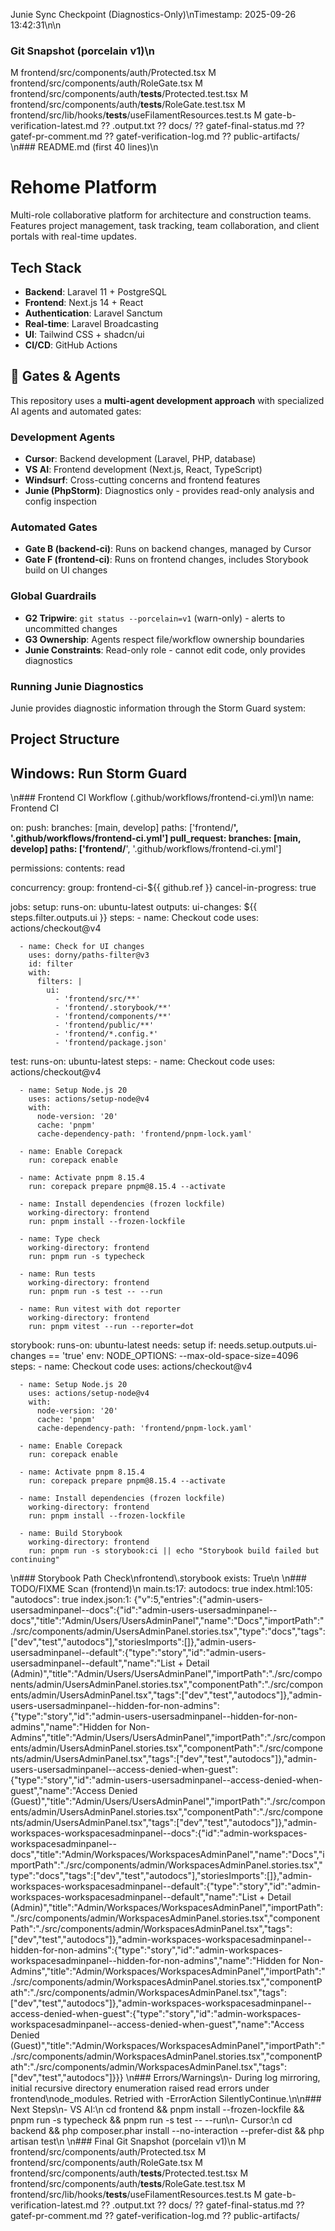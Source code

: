 Junie Sync Checkpoint (Diagnostics-Only)\nTimestamp: 2025-09-26 13:42:31\n\n
### Git Snapshot (porcelain v1)\n
 M frontend/src/components/auth/Protected.tsx
 M frontend/src/components/auth/RoleGate.tsx
 M frontend/src/components/auth/__tests__/Protected.test.tsx
 M frontend/src/components/auth/__tests__/RoleGate.test.tsx
 M frontend/src/lib/hooks/__tests__/useFilamentResources.test.ts
 M gate-b-verification-latest.md
?? .output.txt
?? docs/
?? gatef-final-status.md
?? gatef-pr-comment.md
?? gatef-verification-log.md
?? public-artifacts/
\n### README.md (first 40 lines)\n
# Rehome Platform

Multi-role collaborative platform for architecture and construction teams. Features project management, task tracking, team collaboration, and client portals with real-time updates.

## Tech Stack
- **Backend**: Laravel 11 + PostgreSQL
- **Frontend**: Next.js 14 + React
- **Authentication**: Laravel Sanctum
- **Real-time**: Laravel Broadcasting
- **UI**: Tailwind CSS + shadcn/ui
- **CI/CD**: GitHub Actions

## 🤖 Gates & Agents

This repository uses a **multi-agent development approach** with specialized AI agents and automated gates:

### Development Agents
- **Cursor**: Backend development (Laravel, PHP, database)
- **VS AI**: Frontend development (Next.js, React, TypeScript)
- **Windsurf**: Cross-cutting concerns and frontend features
- **Junie (PhpStorm)**: Diagnostics only - provides read-only analysis and config inspection

### Automated Gates
- **Gate B (backend-ci)**: Runs on backend changes, managed by Cursor
- **Gate F (frontend-ci)**: Runs on frontend changes, includes Storybook build on UI changes

### Global Guardrails
- **G2 Tripwire**: `git status --porcelain=v1` (warn-only) - alerts to uncommitted changes
- **G3 Ownership**: Agents respect file/workflow ownership boundaries
- **Junie Constraints**: Read-only role - cannot edit code, only provides diagnostics

### Running Junie Diagnostics

Junie provides diagnostic information through the Storm Guard system:

## Project Structure


## Windows: Run Storm Guard

\n### Frontend CI Workflow (.github/workflows/frontend-ci.yml)\n
name: Frontend CI

on:
  push:
    branches: [main, develop]
    paths: ['frontend/**', '.github/workflows/frontend-ci.yml']
  pull_request:
    branches: [main, develop]
    paths: ['frontend/**', '.github/workflows/frontend-ci.yml']

permissions:
  contents: read

concurrency:
  group: frontend-ci-${{ github.ref }}
  cancel-in-progress: true

jobs:
  setup:
    runs-on: ubuntu-latest
    outputs:
      ui-changes: ${{ steps.filter.outputs.ui }}
    steps:
      - name: Checkout code
        uses: actions/checkout@v4

      - name: Check for UI changes
        uses: dorny/paths-filter@v3
        id: filter
        with:
          filters: |
            ui:
              - 'frontend/src/**'
              - 'frontend/.storybook/**'
              - 'frontend/components/**'
              - 'frontend/public/**'
              - 'frontend/*.config.*'
              - 'frontend/package.json'

  test:
    runs-on: ubuntu-latest
    steps:
      - name: Checkout code
        uses: actions/checkout@v4

      - name: Setup Node.js 20
        uses: actions/setup-node@v4
        with:
          node-version: '20'
          cache: 'pnpm'
          cache-dependency-path: 'frontend/pnpm-lock.yaml'

      - name: Enable Corepack
        run: corepack enable

      - name: Activate pnpm 8.15.4
        run: corepack prepare pnpm@8.15.4 --activate

      - name: Install dependencies (frozen lockfile)
        working-directory: frontend
        run: pnpm install --frozen-lockfile

      - name: Type check
        working-directory: frontend
        run: pnpm run -s typecheck

      - name: Run tests
        working-directory: frontend
        run: pnpm run -s test -- --run

      - name: Run vitest with dot reporter
        working-directory: frontend
        run: pnpm vitest --run --reporter=dot

  storybook:
    runs-on: ubuntu-latest
    needs: setup
    if: needs.setup.outputs.ui-changes == 'true'
    env:
      NODE_OPTIONS: --max-old-space-size=4096
    steps:
      - name: Checkout code
        uses: actions/checkout@v4

      - name: Setup Node.js 20
        uses: actions/setup-node@v4
        with:
          node-version: '20'
          cache: 'pnpm'
          cache-dependency-path: 'frontend/pnpm-lock.yaml'

      - name: Enable Corepack
        run: corepack enable

      - name: Activate pnpm 8.15.4
        run: corepack prepare pnpm@8.15.4 --activate

      - name: Install dependencies (frozen lockfile)
        working-directory: frontend
        run: pnpm install --frozen-lockfile

      - name: Build Storybook
        working-directory: frontend
        run: pnpm run -s storybook:ci || echo "Storybook build failed but continuing"
\n### Storybook Path Check\nfrontend\\.storybook exists: True\n
\n### TODO/FIXME Scan (frontend)\n
main.ts:17: autodocs: true
index.html:105: "autodocs": true
index.json:1: {"v":5,"entries":{"admin-users-usersadminpanel--docs":{"id":"admin-users-usersadminpanel--docs","title":"Admin/Users/UsersAdminPanel","name":"Docs","importPath":"./src/components/admin/UsersAdminPanel.stories.tsx","type":"docs","tags":["dev","test","autodocs"],"storiesImports":[]},"admin-users-usersadminpanel--default":{"type":"story","id":"admin-users-usersadminpanel--default","name":"List + Detail (Admin)","title":"Admin/Users/UsersAdminPanel","importPath":"./src/components/admin/UsersAdminPanel.stories.tsx","componentPath":"./src/components/admin/UsersAdminPanel.tsx","tags":["dev","test","autodocs"]},"admin-users-usersadminpanel--hidden-for-non-admins":{"type":"story","id":"admin-users-usersadminpanel--hidden-for-non-admins","name":"Hidden for Non-Admins","title":"Admin/Users/UsersAdminPanel","importPath":"./src/components/admin/UsersAdminPanel.stories.tsx","componentPath":"./src/components/admin/UsersAdminPanel.tsx","tags":["dev","test","autodocs"]},"admin-users-usersadminpanel--access-denied-when-guest":{"type":"story","id":"admin-users-usersadminpanel--access-denied-when-guest","name":"Access Denied (Guest)","title":"Admin/Users/UsersAdminPanel","importPath":"./src/components/admin/UsersAdminPanel.stories.tsx","componentPath":"./src/components/admin/UsersAdminPanel.tsx","tags":["dev","test","autodocs"]},"admin-workspaces-workspacesadminpanel--docs":{"id":"admin-workspaces-workspacesadminpanel--docs","title":"Admin/Workspaces/WorkspacesAdminPanel","name":"Docs","importPath":"./src/components/admin/WorkspacesAdminPanel.stories.tsx","type":"docs","tags":["dev","test","autodocs"],"storiesImports":[]},"admin-workspaces-workspacesadminpanel--default":{"type":"story","id":"admin-workspaces-workspacesadminpanel--default","name":"List + Detail (Admin)","title":"Admin/Workspaces/WorkspacesAdminPanel","importPath":"./src/components/admin/WorkspacesAdminPanel.stories.tsx","componentPath":"./src/components/admin/WorkspacesAdminPanel.tsx","tags":["dev","test","autodocs"]},"admin-workspaces-workspacesadminpanel--hidden-for-non-admins":{"type":"story","id":"admin-workspaces-workspacesadminpanel--hidden-for-non-admins","name":"Hidden for Non-Admins","title":"Admin/Workspaces/WorkspacesAdminPanel","importPath":"./src/components/admin/WorkspacesAdminPanel.stories.tsx","componentPath":"./src/components/admin/WorkspacesAdminPanel.tsx","tags":["dev","test","autodocs"]},"admin-workspaces-workspacesadminpanel--access-denied-when-guest":{"type":"story","id":"admin-workspaces-workspacesadminpanel--access-denied-when-guest","name":"Access Denied (Guest)","title":"Admin/Workspaces/WorkspacesAdminPanel","importPath":"./src/components/admin/WorkspacesAdminPanel.stories.tsx","componentPath":"./src/components/admin/WorkspacesAdminPanel.tsx","tags":["dev","test","autodocs"]}}}
\n### Errors/Warnings\n- During log mirroring, initial recursive directory enumeration raised read errors under frontend\\node_modules. Retried with -ErrorAction SilentlyContinue.\n\n### Next Steps\n- VS AI:\n  cd frontend && pnpm install --frozen-lockfile && pnpm run -s typecheck && pnpm run -s test -- --run\n- Cursor:\n  cd backend && php composer.phar install --no-interaction --prefer-dist && php artisan test\n
\n### Final Git Snapshot (porcelain v1)\n
 M frontend/src/components/auth/Protected.tsx
 M frontend/src/components/auth/RoleGate.tsx
 M frontend/src/components/auth/__tests__/Protected.test.tsx
 M frontend/src/components/auth/__tests__/RoleGate.test.tsx
 M frontend/src/lib/hooks/__tests__/useFilamentResources.test.ts
 M gate-b-verification-latest.md
?? .output.txt
?? docs/
?? gatef-final-status.md
?? gatef-pr-comment.md
?? gatef-verification-log.md
?? public-artifacts/
